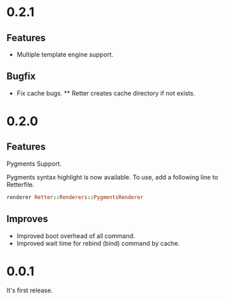 # 0.2.1

## Features

* Multiple template engine support.

## Bugfix

* Fix cache bugs.
** Retter creates cache directory if not exists.

# 0.2.0

## Features

Pygments Support.

Pygments syntax highlight is now available.
To use, add a following line to Retterfile.

```ruby
renderer Retter::Renderers::PygmentsRenderer
```

## Improves

* Improved boot overhead of all command.
* Improved wait time for rebind (bind) command by cache.

# 0.0.1

It's first release.
